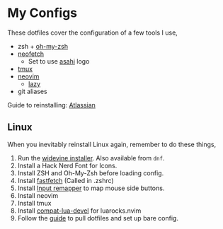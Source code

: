 # My Configs

These dotfiles cover the configuration of a few tools I use,

- zsh + [oh-my-zsh](https://github.com/ohmyzsh/ohmyzsh)
- [neofetch](https://github.com/dylanaraps/neofetch)
  - Set to use [asahi](https://asahilinux.org/) logo
- [tmux](https://github.com/tmux/tmux/wiki)
- [neovim](https://github.com/neovim/neovim)
  - [lazy](https://github.com/folke/lazy.nvim)
- git aliases

Guide to reinstalling: [Atlassian](https://www.atlassian.com/git/tutorials/dotfiles)

## Linux

When you inevitably reinstall Linux again, remember to do these things,

1. Run the [widevine installer](https://github.com/AsahiLinux/widevine-installer). Also available from `dnf`.
2. Install a Hack Nerd Font for Icons.
3. Install ZSH and Oh-My-Zsh before loading config.
4. Install [fastfetch](https://github.com/fastfetch-cli/fastfetch) (Called in .zshrc)
5. Install [Input remapper](https://github.com/sezanzeb/input-remapper) to map mouse side buttons.
6. Install neovim
7. Install tmux
8. Install [compat-lua-devel](https://github.com/vhyrro/luarocks.nvim) for luarocks.nvim
9. Follow the [guide](https://www.atlassian.com/git/tutorials/dotfiles) to pull dotfiles and set up bare config.
